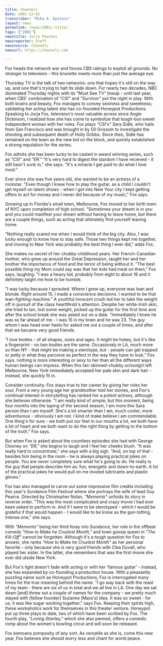 ```yaml
---
title: Channels
date: 2001-12-01
transcriber: "Mika A. Epstein"
layout: news
permalink: /news/2001/:title/
tags: ["2001"]
newstitle: Jorja Peaches
newsreporter: Staff
newssource: Channels
newsurl: https://channels.com

---
```

Fox heads the network war and forces CBS ratings to exploit all grounds. No stranger to television - this brunette meets more than just the average eye.

Thursday TV is the talk of two networks: one that hopes it's still on the way up, and one that's trying to halt its slide down. For nearly two decades, NBC dominated Thursday nights with its "Must See TV" lineup - until last year, when CBS' combination of *"CSI"* and *"Survivor"* put the night in play. With both brains and beauty, Fox manages to convey sexiness and sweetness; validating her acting talent she has co-founded Honeypot Productions. Speaking to Jorja Fox, television's most valuable acress since Angie Dickinson, I realized how she has come to symbolize that tough-but-sweet independent woman with her roles. Fox plays *"CSI's"* Sara Sidle, who hails from San Francisco and was brought in by Gil Grissom to investigate the shooting and subsequent death of Holly Gribbs. Since then, Sidle has remained on the team as the new kid on the block, and quickly established a strong reputation for the series.

Fox admits she has been lucky to be casted in award winning series, such as *"CSI"* and *"ER."* "It's very hard to digest the stardom I have recieved - it still hasn't sunk in," she says. "It's a miracle I get paid to do what I love most."

Ever since she was five years old, she wanted to be an actress of a rockstar. "Even though I knew how to play the guitar, as a child I couldn't get myself on talent shows - when I got into New Your city I kept getting offers to act for money and I never did because of my music," Fox says.

Growing up in Florida's small town, Melbourne, Fox moved to her birth town of NYC upon completion of high school. "Sometimes your dream is in you and you could manifest your dream without having to leave home, but there are a couple things, such as acting that ultimately find yourself leaving home.

"Nothing really scared me when I would think of the big city. Also, I was lucky enough to know how to stay safe. Those two things kept me together, and moving to New York was probably the best thing I ever did," adds Fox.

She makes no secret of her chubby-childhood years. Her French-Canadian mother, who grew up around the Great Depression, taught her and her brother the importance of food and the terror of being without it. "The best possible thing my Mom could say was that her kids had meat on them," Fox says, laughing. "I was a heavy kid, probably from eight to about 16 and it definitely taight me how to be humble.

"I was lucky because I sprouted. Where I grew up, everyone was lean and blonde. Right around 15, I made a conscience decisions. I wanted to be that lean-fighting-machine." A youthful innocent crush led her to take the weight off in pursuit of the class heartthrob's attention. Despite her white-Irish skin, she tried to tan, lost some weight, picked up the guitar for the first time and after the school break she was asked out on a date. "Immediately I knew he was so far ahead of me - I was 15 in my brain and he was 23. The guy whom I was head over heels for asked me out a couple of times, and after that we became very good friends.

"I love bodies - of all shapes, sizes and ages. It might be hokey, but it's like a fingerprint - no two bodies are the same. Occasionaly in LA, much more so than NY - that might be making a sterotype, but - people can get trapped or petty in what they perceive as perfect in the way they have to look," Fox says. nothing is more interesting or sexy to her than all the different ways human beings can impress. When this fair-skinned-chubby schoolgirl left Melbourne, New York immediately accepted her pale skin and dark hair - instead, she quickly fit in.

Consider continuity: Fox stays true to her career by giving her roles her soul. From a very young age her grandmother told her stories, and Fox's continual interest in storytelling has ranked her a potent actress, although she believes otherwise. "I am really kind of simple, but this moment, being four months into the taping of the second season, I am more this Sara person than I am myself. She's a lot smarter than I am, much cooler, more adventurous - obviously I am not. I kind of make believe I am commendable. One thing's for sure - we both put our feet in our mouths a lot, we both have a lot of heart and we both want to do the right thing by getting to the bottom of the truth," Fox says.

But when Fox is asked about the countless episodes she had with George Clooney on *"ER,"* she begins to laugh and I feel her cheeks blush. "It was really hard to concentrate," she says with a big sigh. "And, on top of that - besides him being in the room - he is always playing practical jokes on people. You are never completely sure what he's going to do. He really is the guy that people describe him as: fun, energetic and down-to-earth. A lot of the practical jokes he would pull on me involed lubricants and plastic gloves."

Fox has also managed to carve out some impressive film credits including this year's Sundance Film Festival where she portrays the wife of lead Guy Pearce. Directed by Christopher Nolan, *"Memento"* unfolds its story in reverse order. "This was the most complicated and crazy movie I had ever been asked to perform in. And if I were to be sterotyped - which I would be grateful if that would happen - I would like to be know as the gun-totting, intense one," she says.

With *"Memento"* being her third foray into Sundance, her role in the offbeat comedy *"How to Make he Cruelest Month,"* and town gossip queen in *"The Kill-Off"* cannot be forgotten. Although it's a tough question for Fox to answer, she ranks *"How to Make he Cruelest Month"* as her personal favorite - only because she is very good friends with Clea Duvall, who played her sister. In the latter, she remembers that was the first movie she ever did utside New York.

But Fox's light doesn't fade with acting or with her 'famous guitar' - instead, she has expanded by co-founding a production house. With a pleasantly puzzling name such as Honeypot Productions, Fox is interrogated many times for the true meaning behind the name. "I go way back with the reast of my team - there are six of us in total and we all live in LA. One day we sat down [and] threw out a couple of names for the company - we pretty much stayed with [fellow founder] Suzanne [Mara's] idea. It was so sweet - for us, it was like sugar working together," says Fox. Keeping their spirits high, these workaholics work for themselves in this theater venture. Honeypot put up three plays to date, two of which have been scribed by Fox. The fourth play, *"Loving Stanley,"* which she also penned, offers a comedic romp about the women's bowling circut and will soon be released.

Fox bemoans pomposity of any sort. As versatile as she is, come this new year, Fox believes she should worry less and chant for world peace.
